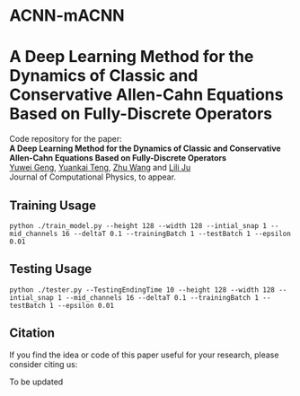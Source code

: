 # ACNN-mACNN
# A Deep Learning Method for the Dynamics of Classic and Conservative Allen-Cahn Equations Based on Fully-Discrete Operators
Code repository for the paper:  
**A Deep Learning Method for the Dynamics of Classic and Conservative Allen-Cahn Equations Based on Fully-Discrete Operators**  
[Yuwei Geng](https://sc.edu/study/colleges_schools/artsandsciences/mathematics/our_people/directory/geng-yuwei.php), [Yuankai Teng](https://slooowtyk.github.io), [Zhu Wang](https://people.math.sc.edu/wangzhu) and [Lili Ju](https://people.math.sc.edu/ju)
<br>
Journal of Computational Physics, to appear. 
<br>

<!--
[[paper](https://epubs.siam.org/doi/abs/10.1137/21M1459198)]
-->
## Training Usage

```shell
python ./train_model.py --height 128 --width 128 --intial_snap 1 --mid_channels 16 --deltaT 0.1 --trainingBatch 1 --testBatch 1 --epsilon 0.01
```

## Testing  Usage

```shell
python ./tester.py --TestingEndingTime 10 --height 128 --width 128 --intial_snap 1 --mid_channels 16 --deltaT 0.1 --trainingBatch 1 --testBatch 1 --epsilon 0.01
```



## Citation
If you  find the idea or code of this paper useful for your research, please consider citing us:

To be updated
<!--
```bibtex
@article{teng2023level,
  title={Level Set Learning with Pseudoreversible Neural Networks for Nonlinear Dimension Reduction in Function Approximation},
  author={Teng, Yuankai and Wang, Zhu and Ju, Lili and Gruber, Anthony and Zhang, Guannan},
  journal={SIAM Journal on Scientific Computing},
  volume={45},
  number={3},
  pages={A1148--A1171},
  year={2023},
  publisher={SIAM}
}
```
-->
